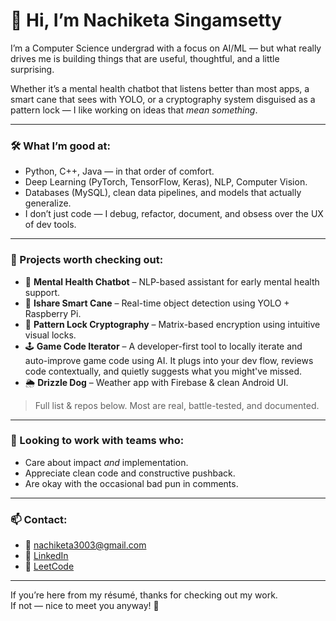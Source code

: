 # 👋 Hi, I’m Nachiketa Singamsetty

I’m a Computer Science undergrad with a focus on AI/ML — but what really drives me is building things that are useful, thoughtful, and a little surprising.

Whether it’s a mental health chatbot that listens better than most apps, a smart cane that sees with YOLO, or a cryptography system disguised as a pattern lock — I like working on ideas that *mean something*.

---

### 🛠️ What I’m good at:
- Python, C++, Java — in that order of comfort.
- Deep Learning (PyTorch, TensorFlow, Keras), NLP, Computer Vision.
- Databases (MySQL), clean data pipelines, and models that actually generalize.
- I don’t just code — I debug, refactor, document, and obsess over the UX of dev tools.

---

### 📂 Projects worth checking out:
- 🧠 **Mental Health Chatbot** – NLP-based assistant for early mental health support.
- 🦯 **Ishare Smart Cane** – Real-time object detection using YOLO + Raspberry Pi.
- 🔐 **Pattern Lock Cryptography** – Matrix-based encryption using intuitive visual locks.
- 🕹️ **Game Code Iterator** – A developer-first tool to locally iterate and auto-improve game code using AI. It plugs into your dev flow, reviews code contextually, and quietly suggests what you might've missed.
- 🌦️ **Drizzle Dog** – Weather app with Firebase & clean Android UI.

> Full list & repos below. Most are real, battle-tested, and documented.

---

### 🤝 Looking to work with teams who:
- Care about impact *and* implementation.
- Appreciate clean code and constructive pushback.
- Are okay with the occasional bad pun in comments.

---

### 📫 Contact:
- 📧 nachiketa3003@gmail.com  
- 🔗 [LinkedIn](https://linkedin.com/in/nachiketa-singamsetty)  
- 🧠 [LeetCode](https://leetcode.com/u/Nachiketa3003/)

---

If you’re here from my résumé, thanks for checking out my work.  
If not — nice to meet you anyway! 👋
